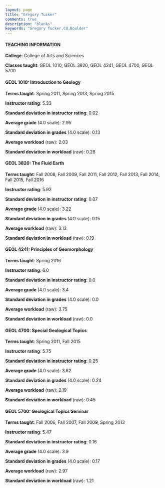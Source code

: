 ```yaml
---
layout: page
title: "Gregory Tucker" 
comments: true
description: "blanks"
keywords: "Gregory Tucker,CU,Boulder"
---
```

<head>
<script src="https://ajax.googleapis.com/ajax/libs/jquery/2.1.3/jquery.min.js"></script>
<script src="https://dl.dropboxusercontent.com/s/pc42nxpaw1ea4o9/highcharts.js?dl=0"></script>
<!-- <script src="../assets/js/highcharts.js"></script> -->
<style type="text/css">@font-face {
	font-family: "Bebas Neue";
	src: url(https://www.filehosting.org/file/details/544349/BebasNeue Regular.otf) format("opentype");
	}
	h1.Bebas { 
		font-family: "Bebas Neue", Verdana, Tahoma;
	}
</style>
</head>
	   
#### TEACHING INFORMATION

**College**: College of Arts and Sciences

**Classes taught**: GEOL 1010, GEOL 3820, GEOL 4241, GEOL 4700, GEOL 5700

#### GEOL 1010: Introduction to Geology

**Terms taught**: Spring 2011, Spring 2013, Spring 2015

**Instructor rating**: 5.33

**Standard deviation in instructor rating**: 0.02

**Average grade** (4.0 scale): 2.95

**Standard deviation in grades** (4.0 scale): 0.13

**Average workload** (raw): 2.03

**Standard deviation in workload** (raw): 0.28

#### GEOL 3820: The Fluid Earth

**Terms taught**: Fall 2008, Fall 2009, Fall 2011, Fall 2012, Fall 2013, Fall 2014, Fall 2015, Fall 2016

**Instructor rating**: 5.92

**Standard deviation in instructor rating**: 0.07

**Average grade** (4.0 scale): 3.22

**Standard deviation in grades** (4.0 scale): 0.15

**Average workload** (raw): 3.13

**Standard deviation in workload** (raw): 0.19

#### GEOL 4241: Principles of Geomorphology

**Terms taught**: Spring 2016

**Instructor rating**: 6.0

**Standard deviation in instructor rating**: 0.0

**Average grade** (4.0 scale): 3.4

**Standard deviation in grades** (4.0 scale): 0.0

**Average workload** (raw): 3.75

**Standard deviation in workload** (raw): 0.0

#### GEOL 4700: Special Geological Topics

**Terms taught**: Spring 2011, Fall 2015

**Instructor rating**: 5.75

**Standard deviation in instructor rating**: 0.25

**Average grade** (4.0 scale): 3.62

**Standard deviation in grades** (4.0 scale): 0.24

**Average workload** (raw): 2.19

**Standard deviation in workload** (raw): 0.45

#### GEOL 5700: Geological Topics Seminar

**Terms taught**: Fall 2006, Fall 2007, Fall 2009, Spring 2013

**Instructor rating**: 5.47

**Standard deviation in instructor rating**: 0.16

**Average grade** (4.0 scale): 3.9

**Standard deviation in grades** (4.0 scale): 0.17

**Average workload** (raw): 2.97

**Standard deviation in workload** (raw): 1.21

